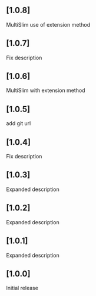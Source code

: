 ## [1.0.8]

MultiSlim use of extension method

## [1.0.7]

Fix description

## [1.0.6]

MultiSlim with extension method

## [1.0.5]

add git url

## [1.0.4]

Fix description

## [1.0.3]

Expanded description

## [1.0.2]

Expanded description

## [1.0.1]

Expanded description

## [1.0.0]

Initial release
